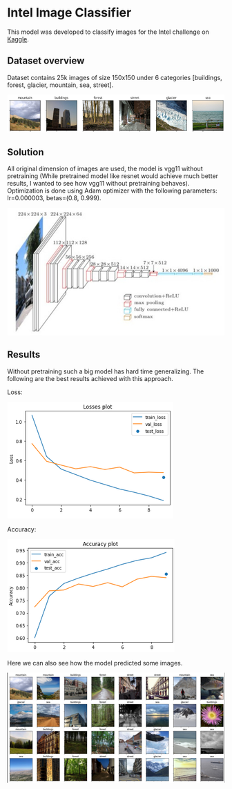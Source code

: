 # Intel Image Classifier

This model was developed to classify images for the Intel challenge on [Kaggle](https://www.kaggle.com/puneet6060/intel-image-classification).

## Dataset overview

Dataset contains 25k images of size 150x150 under 6 categories [buildings, forest, glacier, mountain, sea, street].

![Example](/assets/classes_example.png)


## Solution

All original dimension of images are used, the model is vgg11 without pretraining (While pretrained model like resnet would achieve much better results, I wanted to see how vgg11 without pretraining behaves). Optimization is done using Adam optimizer with the following parameters: lr=0.000003, betas=(0.8, 0.999).

![Example](/assets/vgg.jpg)

## Results

Without pretraining such a big model has hard time generalizing. The following are the best results achieved with this approach.

Loss:

![Example](/assets/loss.png)

Accuracy:

![Example](/assets/acc.png)

Here we can also see how the model predicted some images.

![Example](/assets/examples.png)
